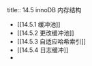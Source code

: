 title:: 14.5 innoDB 内存结构

- [[14.5.1 缓冲池]]
- [[14.5.2 更改缓冲池]]
- [[14.5.3 自适应哈希索引]]
- [[14.5.4 日志缓冲]]
-